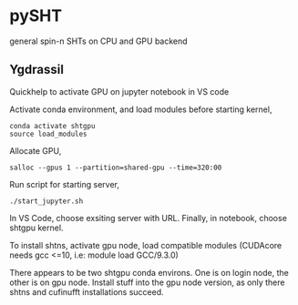 # pySHT
general spin-n SHTs on CPU and GPU backend



## Ygdrassil
Quickhelp to activate GPU on jupyter notebook in VS code


Activate conda environment, and load modules before starting kernel,

```
conda activate shtgpu
source load_modules
```

Allocate GPU,
```
salloc --gpus 1 --partition=shared-gpu --time=320:00
```

Run script for starting server,

```
./start_jupyter.sh
```

In VS Code, choose exsiting server with URL.
Finally, in notebook, choose shtgpu kernel.


To install shtns, activate gpu node, load compatible modules (CUDAcore needs gcc <=10, i.e: module load GCC/9.3.0)

There appears to be two shtgpu conda environs. One is on login node, the other is on gpu node. Install stuff into the gpu node version, as only there shtns and cufinufft installations succeed.
